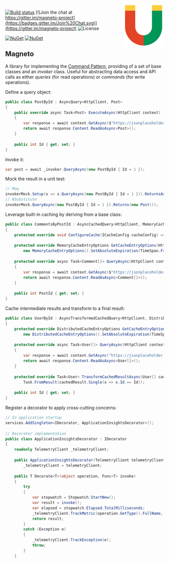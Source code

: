 <img src="Magneto.png" align="right" />

[![Build status](https://ci.appveyor.com/api/projects/status/3auwev7g464o6ax3?svg=true)](https://ci.appveyor.com/project/shaynevanasperen/magneto)
[![Join the chat at https://gitter.im/magneto-project](https://badges.gitter.im/Join%20Chat.svg)](https://gitter.im/magneto-project)
![License](https://img.shields.io/github/license/shaynevanasperen/magneto.svg)

[![NuGet](https://img.shields.io/nuget/v/Magneto.svg)](https://www.nuget.org/packages/Magneto)
[![NuGet](https://img.shields.io/nuget/dt/Magneto.svg)](https://www.nuget.org/packages/Magneto)

## Magneto

A library for implementing the [Command Pattern](https://en.wikipedia.org/wiki/Command_pattern), providing of a set
of base classes and an _invoker_ class. Useful for abstracting data access and API calls as either _queries_
(for read operations) or _commands_ (for write operations).

Define a query object:

```cs
public class PostById : AsyncQuery<HttpClient, Post>
{
    public override async Task<Post> ExecuteAsync(HttpClient context)
    {
        var response = await context.GetAsync($"https://jsonplaceholder.typicode.com/posts/{Id}");
        return await response.Content.ReadAsAsync<Post>();
    }
    
    public int Id { get; set; }
}
```

Invoke it:

```cs
var post = await _invoker.QueryAsync(new PostById { Id = 1 });
```

Mock the result in a unit test:

```cs
// Moq
invokerMock.Setup(x => x.QueryAsync(new PostById { Id = 1 })).ReturnsAsync(new Post());
// NSubstitute
invokerMock.QueryAsync(new PostById { Id = 1 }).Returns(new Post());
```

Leverage built-in caching by deriving from a base class:

```cs
public class CommentsByPostId : AsyncCachedQuery<HttpClient, MemoryCacheEntryOptions, Comment[]>
{
    protected override void ConfigureCache(ICacheConfig cacheConfig) => cacheConfig.VaryBy = PostId;
    
    protected override MemoryCacheEntryOptions GetCacheEntryOptions(HttpClient context) =>
        new MemoryCacheEntryOptions().SetAbsoluteExpiration(TimeSpan.FromSeconds(30));

    protected override async Task<Comment[]> QueryAsync(HttpClient context)
    {
        var response = await context.GetAsync($"https://jsonplaceholder.typicode.com/posts/{PostId}/comments");
        return await response.Content.ReadAsAsync<Comment[]>();
    }
    
    public int PostId { get; set; }
}
```

Cache intermediate results and transform to a final result:

```cs
public class UserById : AsyncTransformedCachedQuery<HttpClient, DistributedCacheEntryOptions, User[], User>
{
    protected override DistributedCacheEntryOptions GetCacheEntryOptions(HttpClient context) =>
        new DistributedCacheEntryOptions().SetAbsoluteExpiration(TimeSpan.FromSeconds(30));
    
    protected override async Task<User[]> QueryAsync(HttpClient context)
    {
        var response = await context.GetAsync("https://jsonplaceholder.typicode.com/users");
        return await response.Content.ReadAsAsync<User[]>();
    }
    
    protected override Task<User> TransformCachedResultAsync(User[] cachedResult) =>
        Task.FromResult(cachedResult.Single(x => x.Id == Id));
    
    public int Id { get; set; }
}
```

Register a decorator to apply cross-cutting concerns:

```cs
// In application startup
services.AddSingleton<IDecorator, ApplicationInsightsDecorator>();

// Decorator implementation
public class ApplicationInsightsDecorator : IDecorator
{
    readonly TelemetryClient _telemetryClient;

    public ApplicationInsightsDecorator(TelemetryClient telemetryClient) =>
        _telemetryClient = telemetryClient;

    public T Decorate<T>(object operation, Func<T> invoke)
    {
        try
        {
            var stopwatch = Stopwatch.StartNew();
            var result = invoke();
            var elapsed = stopwatch.Elapsed.TotalMilliseconds;
            _telemetryClient.TrackMetric(operation.GetType().FullName, elapsed);
            return result;
        }
        catch (Exception e)
        {
            _telemetryClient.TrackException(e);
            throw;
        }
    }
```